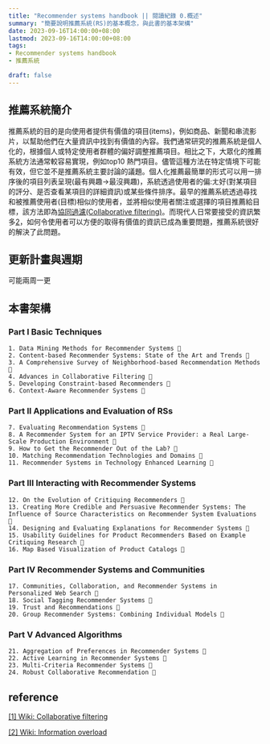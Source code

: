 ```yaml
---
title: "Recommender systems handbook || 閱讀紀錄 0.概述"
summary: "簡要說明推薦系統(RS)的基本概念，與此書的基本架構"
date: 2023-09-16T14:00:00+08:00
lastmod: 2023-09-16T14:00:00+08:00
tags: 
- Recommender systems handbook
- 推薦系統

draft: false
---
```


## 推薦系統簡介

推薦系統的目的是向使用者提供有價值的項目(items)，例如商品、新聞和串流影片，以幫助他們在大量資訊中找到有價值的內容。我們通常研究的推薦系統是個人化的，根據個人或特定使用者群體的偏好調整推薦項目。相比之下，大眾化的推薦系統方法通常較容易實現，例如top10 熱門項目。儘管這種方法在特定情境下可能有效，但它並不是推薦系統主要討論的議題。個人化推薦最簡單的形式可以用一排序後的項目列表呈現(最有興趣->最沒興趣)，系統透過使用者的偏:ㄤ好(對某項目的評分、是否查看某項目的詳細資訊)或某些條件排序。最早的推薦系統透過尋找和被推薦使用者(目標)相似的使用者，並將相似使用者關注或選擇的項目推薦給目標，該方法即為[協同過濾(Collaborative filtering)][1]。而現代人日常要接受的資訊繁多[2]，如何令使用者可以方便的取得有價值的資訊已成為重要問題，推薦系統很好的解決了此問題。

## 更新計畫與週期

可能兩周一更

## 本書架構

### Part I Basic Techniques

    1. Data Mining Methods for Recommender Systems 🚧
    2. Content-based Recommender Systems: State of the Art and Trends 🚧
    3. A Comprehensive Survey of Neighborhood-based Recommendation Methods 🚧
    4. Advances in Collaborative Filtering 🚧
    5. Developing Constraint-based Recommenders 🚧
    6. Context-Aware Recommender Systems 🚧

### Part II Applications and Evaluation of RSs

    7. Evaluating Recommendation Systems 🚧
    8. A Recommender System for an IPTV Service Provider: a Real Large-Scale Production Environment 🚧
    9. How to Get the Recommender Out of the Lab? 🚧
    10. Matching Recommendation Technologies and Domains 🚧
    11. Recommender Systems in Technology Enhanced Learning 🚧

### Part III Interacting with Recommender Systems

    12. On the Evolution of Critiquing Recommenders 🚧
    13. Creating More Credible and Persuasive Recommender Systems: The Influence of Source Characteristics on Recommender System Evaluations 🚧
    14. Designing and Evaluating Explanations for Recommender Systems 🚧
    15. Usability Guidelines for Product Recommenders Based on Example Critiquing Research 🚧
    16. Map Based Visualization of Product Catalogs 🚧

### Part IV Recommender Systems and Communities

    17. Communities, Collaboration, and Recommender Systems in Personalized Web Search 🚧
    18. Social Tagging Recommender Systems 🚧
    19. Trust and Recommendations 🚧
    20. Group Recommender Systems: Combining Individual Models 🚧

### Part V Advanced Algorithms

    21. Aggregation of Preferences in Recommender Systems 🚧
    22. Active Learning in Recommender Systems 🚧
    23. Multi-Criteria Recommender Systems 🚧
    24. Robust Collaborative Recommendation 🚧

## reference

[\[1\] Wiki: Collaborative filtering][1]

[\[2\] Wiki: Information overload][2]

[1]: https://zh.wikipedia.org/zh-tw/%E5%8D%94%E5%90%8C%E9%81%8E%E6%BF%BE "Wiki: Collaborative filtering"
[2]: https://zh.wikipedia.org/zh-tw/%E8%B3%87%E8%A8%8A%E8%B6%85%E8%BC%89 "Wiki: Information overload"
